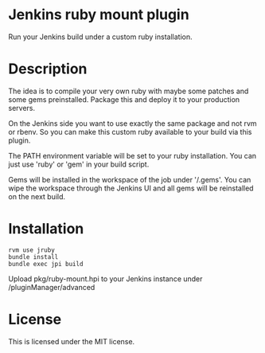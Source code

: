 Jenkins ruby mount plugin
==========

Run your Jenkins build under a custom ruby installation.

# Description

The idea is to compile your very own ruby with maybe some patches and some gems preinstalled. Package
this and deploy it to your production servers.

On the Jenkins side you want to use exactly the same package and not rvm or rbenv. So you can
make this custom ruby available to your build via this plugin.
 
The PATH environment variable will be set to your ruby installation. You can just use 'ruby' or 'gem'
in your build script.

Gems will be installed in the workspace of the job under '<workspace>/.gems'. You can wipe the workspace through
the Jenkins UI and all gems will be reinstalled on the next build.

# Installation

    rvm use jruby
    bundle install
    bundle exec jpi build

Upload pkg/ruby-mount.hpi to your Jenkins instance under /pluginManager/advanced

# License
This is licensed under the MIT license.
